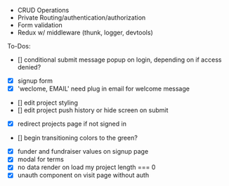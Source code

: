- CRUD Operations
- Private Routing/authentication/authorization
- Form validation
- Redux w/ middleware (thunk, logger, devtools)

To-Dos:

- [] conditional submit message popup on login, depending on if access denied?
- [x] signup form
- [x] 'weclome, EMAIL' need plug in email for welcome message

* [] edit project styling
* [] edit project push history or hide screen on submit
* [x] redirect projects page if not signed in
* [] begin transitioning colors to the green?
* [x] funder and fundraiser values on signup page
* [x] modal for terms
* [x] no data render on load my project length === 0
* [x] unauth component on visit page without auth
